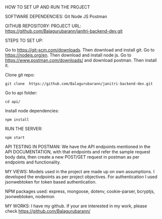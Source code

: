 HOW TO SET UP AND RUN THE PROJECT
 
SOFTWARE DEPENDENCIES:
  Git
  Node JS
  Postman

GITHUB REPOSITORY:
	PROJECT URL: https://github.com/Balagurubarann/janitri-backend-dev.git 

STEPS TO SET UP:
 
  Go to https://git-scm.com/downloads. Then download and install git.
  Go to https://nodejs.org/en. Then download and install node js.
  Go to https://www.postman.com/downloads/ and download postman. Then install it.

Clone git repo:

	git clone  https://github.com/Balagurubarann/janitri-backend-dev.git 
	
Go to api folder:
  
  	cd api/
	
Install node dependencies:
  
  	npm install

RUN THE SERVER:
 	
   	npm start

API TESTING IN POSTMAN:
	We have the API endpoints mentioned in the API DOCUMENTATION, with that endpoints and refer the sample request body data, then create a new POST/GET request in postman as per endpoints and functionality.


MY VIEWS:
  Models used in the project are made up on own assumptions.
  I developed the endpoints as per project objectives.
  For authentication I used jsonwebtoken for token based authentication.

  NPM packages used:
    express, mongoose, dotenv, cookie-parser, bcryptjs, jsonwebtoken, nodemon

MY WORKS:
  I have my github. If your are interested in my work, please check https://github.com/Balagurubarann/

